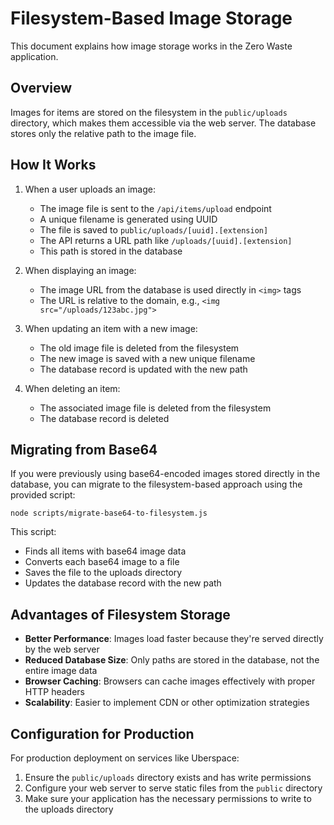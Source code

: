 # Filesystem-Based Image Storage

This document explains how image storage works in the Zero Waste application.

## Overview

Images for items are stored on the filesystem in the `public/uploads` directory, which makes them accessible via the web server. The database stores only the relative path to the image file.

## How It Works

1. When a user uploads an image:
   - The image file is sent to the `/api/items/upload` endpoint
   - A unique filename is generated using UUID
   - The file is saved to `public/uploads/[uuid].[extension]`
   - The API returns a URL path like `/uploads/[uuid].[extension]`
   - This path is stored in the database

2. When displaying an image:
   - The image URL from the database is used directly in `<img>` tags
   - The URL is relative to the domain, e.g., `<img src="/uploads/123abc.jpg">`

3. When updating an item with a new image:
   - The old image file is deleted from the filesystem
   - The new image is saved with a new unique filename
   - The database record is updated with the new path

4. When deleting an item:
   - The associated image file is deleted from the filesystem
   - The database record is deleted

## Migrating from Base64

If you were previously using base64-encoded images stored directly in the database, you can migrate to the filesystem-based approach using the provided script:

```
node scripts/migrate-base64-to-filesystem.js
```

This script:
- Finds all items with base64 image data
- Converts each base64 image to a file
- Saves the file to the uploads directory
- Updates the database record with the new path

## Advantages of Filesystem Storage

- **Better Performance**: Images load faster because they're served directly by the web server
- **Reduced Database Size**: Only paths are stored in the database, not the entire image data
- **Browser Caching**: Browsers can cache images effectively with proper HTTP headers
- **Scalability**: Easier to implement CDN or other optimization strategies

## Configuration for Production

For production deployment on services like Uberspace:

1. Ensure the `public/uploads` directory exists and has write permissions
2. Configure your web server to serve static files from the `public` directory
3. Make sure your application has the necessary permissions to write to the uploads directory 